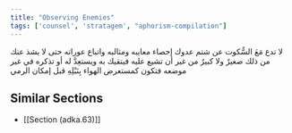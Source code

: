 ```yaml
---
title: "Observing Enemies"
tags: ['counsel', 'stratagem', "aphorism-compilation"]
---
```


 لا تدع مَعَ السُّكوت عن شتم عدوك إحصاء معايبه ومثالبه واتباع عوراته حتى لا يشذ عنك من ذلك صغيرٌ ولا كبيرٌ من غير أن تشيع عليه فيتقيك به ويستعِدَّ له أو تذكره في غير موضعه فتكون كمستعرض الهواء بِنَبْلِهِ قبل إمكان الرمي

## Similar Sections
- [[Section (adka.63)]]
